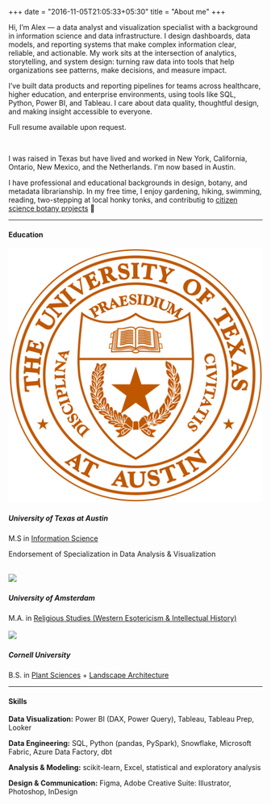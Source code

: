 +++
date = "2016-11-05T21:05:33+05:30"
title = "About me"
+++

Hi, I’m Alex — a data analyst and visualization specialist with a background in information science and data infrastructure. I design dashboards, data models, and reporting systems that make complex information clear, reliable, and actionable. My work sits at the intersection of analytics, storytelling, and system design: turning raw data into tools that help organizations see patterns, make decisions, and measure impact.

I’ve built data products and reporting pipelines for teams across healthcare, higher education, and enterprise environments, using tools like SQL, Python, Power BI, and Tableau. I care about data quality, thoughtful design, and making insight accessible to everyone.

Full resume available upon request.

<!--<a href="/downloads/Resume_Reese,Alexander_9.24.pdf" class="btn" download>
    📄 Download My Resume
</a>
<small>Last updated : Sep 2024</small>

</br>-->
</br>


<!-- ![This is me](/img/areese_circle_photo.png) -->

<p class="role">I was raised in Texas but have lived and worked in New York, California, Ontario, New Mexico, and the Netherlands. I'm now based in Austin.</p>
<p class="role">I have professional and educational backgrounds in design, botany, and metadata librarianship. In my free time, I enjoy gardening, hiking, swimming, reading, two-stepping at local honky tonks, and contributig to <a href="https://www.inaturalist.org/observations?place_id=any&user_id=txalexander&verifiable=any">citizen science botany projects</a> 🌱 </p>
<hr>



#### Education

<div class="job">
<img src="/img/ut_seal.png"></img>
<div class="jobtext">
<h5>University of Texas at Austin</h5>
<span class = major>M.S in <a href="https://www.ischool.utexas.edu/">Information Science</a></span>
<p class="date">Endorsement of Specialization in Data Analysis & Visualization</p>
<!-- **2022** -->
</div></div>

</br>

<div class="job">
<img src="/img/uva_logo.svg"></img>
<div class="jobtext">
<h5>University of Amsterdam</h5>
<span class = major>M.A. in <a href="https://www.amsterdamhermetica.nl/">Religious Studies (Western Esotericism & Intellectual History)</a></span>
<!-- **2017** -->
</div></div>

</br>

<div class="job">
<img src="/img/cornell_seal.png"></img>
<div class="jobtext">
<h5>Cornell University</h5>
<span class = major>B.S. in <a href="https://cals.cornell.edu/school-integrative-plant-science">Plant Sciences</a> + <a href="https://cals.cornell.edu/landscape-architecture">Landscape Architecture</a></span>   
<!-- **2014** -->
</div></div>

<!--
<h4 class=resume-heading>Work</h4>

<div class="job">
<div class="jobtext">
<h5>The Dempsey Center</h5>   
<div class=role>Business Intelligence and Analytics Lead</div>  
<div class=date>Dec 2022 - Present</div>
</div></div>

<div class="job">
<div class="jobtext">
<h5>Georgia Institute of Technology - Georgia Tech Professional Education</h5>   
<div class=role>Data Analyst</div>  
<div class=date>Jan 2021 - Dec 2022</div>
</div></div>

##### Cockrell School of Engineering, University of Texas at Austin  
<div class=role>Technical & Data Writing Instructor</div>    
<p class=date>Jan 2021 - May 2022</p>  

##### Library of Congress
<div class=role>Junior Fellow, Digital Conent Management Section  </div>
<div class=date>May 2021 - Aug 2021</div>  

##### School of Information, University of Texas at Austin  
<div class=role>Web & Communications Assistant</div>  
<p class=date>Aug 2020 - Jan 2021</p>

##### Oakland Unified School District  
<div class=role>Librarian + District Cataloger</div>    
<p class=date>Sept 2019 - June 2020</p>

<div class="job">
<div class="jobtext">
<h5>Taos Public Library</h5>  
<div class=role>Metadata Librian III, Cataloger</div>    
<p class=date>Aug 2018 - Sep 2019</p>
</div></div>
-->

<hr>

#### Skills
**Data Visualization:** <span class="role">Power BI (DAX, Power Query), Tableau, Tableau Prep, Looker </span>

**Data Engineering:** <span class="role">SQL, Python (pandas, PySpark), Snowflake, Microsoft Fabric, Azure Data Factory, dbt  </span> 

**Analysis & Modeling:** <span class="role">scikit-learn, Excel, statistical and exploratory analysis   </span>

**Design & Communication:** <span class="role">Figma, Adobe Creative Suite: Illustrator, Photoshop, InDesign </span>
 
<!-- [1]: /img/about.jpg -->

